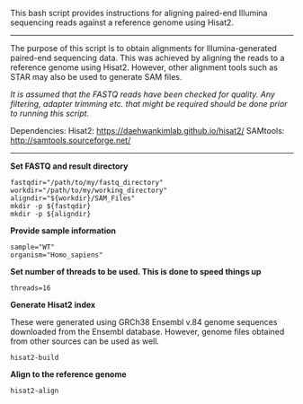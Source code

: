 This bash script provides instructions for aligning paired-end Illumina sequencing reads against a reference genome using Hisat2.
___
The purpose of this script is to obtain alignments for Illumina-generated paired-end sequencing data. This was achieved by aligning the reads to a reference genome using Hisat2. However, other alignment tools such as STAR may also be used to generate SAM files.  

*It is assumed that the FASTQ reads have been checked for quality. Any filtering, adapter trimming etc. that might be required should be done prior to running this script.*

Dependencies:
Hisat2: https://daehwankimlab.github.io/hisat2/
SAMtools: http://samtools.sourceforge.net/
___
**Set FASTQ and result directory**

    fastqdir="/path/to/my/fastq_directory"
    workdir="/path/to/my/working_directory"
    aligndir="${workdir}/SAM_Files"
    mkdir -p ${fastqdir}
    mkdir -p ${aligndir}

**Provide sample information**

    sample="WT"
    organism="Homo_sapiens"

**Set number of threads to be used. This is done to speed things up**

    threads=16

**Generate Hisat2 index**

These were generated using GRCh38 Ensembl v.84 genome sequences downloaded from the Ensembl database. However, genome files obtained from other sources can be used as well.

    hisat2-build 

**Align to the reference genome**

    hisat2-align



